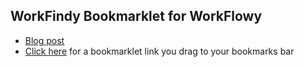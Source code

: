 ## WorkFindy Bookmarklet for WorkFlowy
- [Blog post](https://rawbytz.wordpress.com/2015/12/13/workfindy-search-workflowy-from-anywhere/)
- [Click here](https://rawbytz.blogspot.com/p/workfindy-bookmarklet.html) for a bookmarklet link you drag to your bookmarks bar